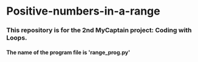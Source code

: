 # Positive-numbers-in-a-range

### This repository is for the 2nd MyCaptain project: Coding with Loops.
#### The name of the program file is 'range_prog.py'
